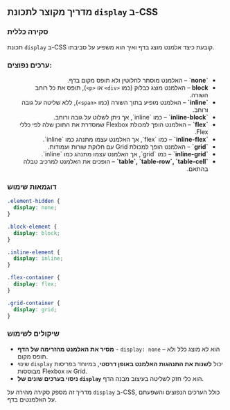 ## מדריך מקוצר לתכונת `display` ב-CSS

### סקירה כללית

תכונת `display` ב-CSS קובעת כיצד אלמנט מוצג בדף ואיך הוא משפיע על סביבתו.

### ערכים נפוצים:
<ul dir="rtl"> 
<li><strong>`none`</strong> – האלמנט מוסתר לחלוטין ולא תופס מקום בדף.</li>
<li><strong>block</strong> – האלמנט מוצג כבלוק (כמו <code>&lt;div&gt;</code> או <code>&lt;p&gt;</code>), תופס את כל רוחב השורה.</li>
<li><strong>`inline`</strong> – האלמנט מופיע בתוך השורה (כמו <code>&lt;span&gt;</code>), ללא שליטה על גובה ורוחב.</li>
<li><strong>`inline-block`</strong> – כמו `inline`, אך ניתן לשלוט על גובה ורוחב.</li>
<li><strong>`flex`</strong> – האלמנט הופך למכולת Flexbox שמסדרת את התוכן שלה לפי כללי Flex.</li>
<li><strong>`inline-flex`</strong> – כמו `flex`, אך האלמנט עצמו מתנהג כמו `inline`.</li>
<li><strong>`grid`</strong> – האלמנט הופך למכולת Grid עם חלוקת שורות ועמודות.</li>
<li><strong>`inline-grid`</strong> – כמו `grid`, אך האלמנט עצמו מתנהג כמו `inline`.</li>
<li><strong>`table`, `table-row`, `table-cell`</strong> – הופכים את האלמנט למרכיב טבלה בהתאם.</li>
</ul>


### דוגמאות שימוש

```css
.element-hidden {
  display: none;
}

.block-element {
  display: block;
}

.inline-element {
  display: inline;
}

.flex-container {
  display: flex;
}

.grid-container {
  display: grid;
}
```

### שיקולים לשימוש

- **מסיר את האלמנט מהזרימה של הדף** - `display: none` – הוא לא מוצג כלל ולא תופס מקום.  
- שינוי `display` יכול **לשנות את התנהגות האלמנט באופן דרסטי**, במיוחד בפריסות מבוססות Flexbox או Grid.
- **ניסוי בערכים שונים של `display`** הוא כלי חזק לשליטה בעיצוב מבנה הדף.

מדריך זה מספק סקירה מהירה על `display` ב-CSS, כולל הערכים הנפוצים והשפעתם על האלמנטים בדף.

